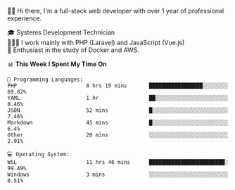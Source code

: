 🧑🏻 Hi there, I'm a full-stack web developer with over 1 year of professional experience.

🎓 Systems Development Technician<br/>
🧑🏻‍💻 I work mainly with PHP (Laravel) and JavaScript (Vue.js)<br/>
📘 Enthusiast in the study of Docker and AWS.<br/>

<!--START_SECTION:waka-->
📊 **This Week I Spent My Time On** 

```text
💬 Programming Languages: 
PHP                      8 hrs 15 mins       █████████████████░░░░░░░░   69.82% 
YAML                     1 hr                ██░░░░░░░░░░░░░░░░░░░░░░░   8.46% 
JSON                     52 mins             █░░░░░░░░░░░░░░░░░░░░░░░░   7.46% 
Markdown                 45 mins             █░░░░░░░░░░░░░░░░░░░░░░░░   6.4% 
Other                    20 mins             ░░░░░░░░░░░░░░░░░░░░░░░░░   2.91%

💻 Operating System: 
WSL                      11 hrs 46 mins      ████████████████████████░   99.49% 
Windows                  3 mins              ░░░░░░░░░░░░░░░░░░░░░░░░░   0.51%

```


<!--END_SECTION:waka-->
